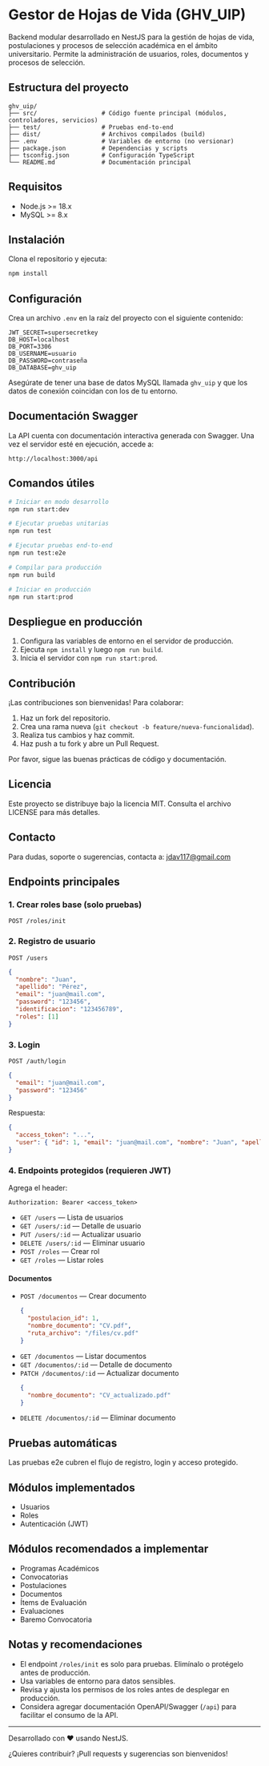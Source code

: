 

# Gestor de Hojas de Vida (GHV_UIP)

Backend modular desarrollado en NestJS para la gestión de hojas de vida, postulaciones y procesos de selección académica en el ámbito universitario. Permite la administración de usuarios, roles, documentos y procesos de selección.
## Estructura del proyecto

```
ghv_uip/
├── src/                  # Código fuente principal (módulos, controladores, servicios)
├── test/                 # Pruebas end-to-end
├── dist/                 # Archivos compilados (build)
├── .env                  # Variables de entorno (no versionar)
├── package.json          # Dependencias y scripts
├── tsconfig.json         # Configuración TypeScript
└── README.md             # Documentación principal
```



## Requisitos
- Node.js >= 18.x
- MySQL >= 8.x


## Instalación

Clona el repositorio y ejecuta:
```bash
npm install
```



## Configuración
Crea un archivo `.env` en la raíz del proyecto con el siguiente contenido:
```
JWT_SECRET=supersecretkey
DB_HOST=localhost
DB_PORT=3306
DB_USERNAME=usuario
DB_PASSWORD=contraseña
DB_DATABASE=ghv_uip
```
Asegúrate de tener una base de datos MySQL llamada `ghv_uip` y que los datos de conexión coincidan con los de tu entorno.
## Documentación Swagger

La API cuenta con documentación interactiva generada con Swagger. Una vez el servidor esté en ejecución, accede a:

```
http://localhost:3000/api
```




## Comandos útiles
```bash
# Iniciar en modo desarrollo
npm run start:dev

# Ejecutar pruebas unitarias
npm run test

# Ejecutar pruebas end-to-end
npm run test:e2e

# Compilar para producción
npm run build

# Iniciar en producción
npm run start:prod
```
## Despliegue en producción

1. Configura las variables de entorno en el servidor de producción.
2. Ejecuta `npm install` y luego `npm run build`.
3. Inicia el servidor con `npm run start:prod`.

## Contribución

¡Las contribuciones son bienvenidas! Para colaborar:

1. Haz un fork del repositorio.
2. Crea una rama nueva (`git checkout -b feature/nueva-funcionalidad`).
3. Realiza tus cambios y haz commit.
4. Haz push a tu fork y abre un Pull Request.

Por favor, sigue las buenas prácticas de código y documentación.

## Licencia

Este proyecto se distribuye bajo la licencia MIT. Consulta el archivo LICENSE para más detalles.

## Contacto

Para dudas, soporte o sugerencias, contacta a: [jdav117@gmail.com](mailto:jdav117@gmail.com)



## Endpoints principales

### 1. Crear roles base (solo pruebas)
`POST /roles/init`

### 2. Registro de usuario
`POST /users`
```json
{
  "nombre": "Juan",
  "apellido": "Pérez",
  "email": "juan@mail.com",
  "password": "123456",
  "identificacion": "123456789",
  "roles": [1]
}
```

### 3. Login
`POST /auth/login`
```json
{
  "email": "juan@mail.com",
  "password": "123456"
}
```
Respuesta:
```json
{
  "access_token": "...",
  "user": { "id": 1, "email": "juan@mail.com", "nombre": "Juan", "apellido": "Pérez", "roles": [ ... ] }
}
```

### 4. Endpoints protegidos (requieren JWT)
Agrega el header:
```
Authorization: Bearer <access_token>
```

- `GET /users` — Lista de usuarios
- `GET /users/:id` — Detalle de usuario
- `PUT /users/:id` — Actualizar usuario
- `DELETE /users/:id` — Eliminar usuario
- `POST /roles` — Crear rol
- `GET /roles` — Listar roles

#### Documentos

- `POST /documentos` — Crear documento
  ```json
  {
    "postulacion_id": 1,
    "nombre_documento": "CV.pdf",
    "ruta_archivo": "/files/cv.pdf"
  }
  ```
- `GET /documentos` — Listar documentos
- `GET /documentos/:id` — Detalle de documento
- `PATCH /documentos/:id` — Actualizar documento
  ```json
  {
    "nombre_documento": "CV_actualizado.pdf"
  }
  ```
- `DELETE /documentos/:id` — Eliminar documento


## Pruebas automáticas
Las pruebas e2e cubren el flujo de registro, login y acceso protegido.


## Módulos implementados
- Usuarios
- Roles
- Autenticación (JWT)


## Módulos recomendados a implementar
- Programas Académicos
- Convocatorias
- Postulaciones
- Documentos
- Ítems de Evaluación
- Evaluaciones
- Baremo Convocatoria


## Notas y recomendaciones
- El endpoint `/roles/init` es solo para pruebas. Elimínalo o protégelo antes de producción.
- Usa variables de entorno para datos sensibles.
- Revisa y ajusta los permisos de los roles antes de desplegar en producción.
- Considera agregar documentación OpenAPI/Swagger (`/api`) para facilitar el consumo de la API.


---

Desarrollado con ❤️ usando NestJS.

¿Quieres contribuir? ¡Pull requests y sugerencias son bienvenidos!
